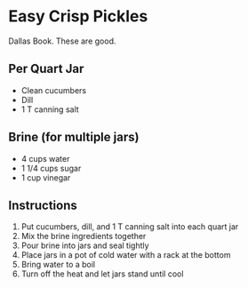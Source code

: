 # Easy Crisp Pickles

Dallas Book. These are good.

## Per Quart Jar

- Clean cucumbers
- Dill
- 1 T canning salt

## Brine (for multiple jars)

- 4 cups water
- 1 1/4 cups sugar
- 1 cup vinegar

## Instructions

1. Put cucumbers, dill, and 1 T canning salt into each quart jar
2. Mix the brine ingredients together
3. Pour brine into jars and seal tightly
4. Place jars in a pot of cold water with a rack at the bottom
5. Bring water to a boil
6. Turn off the heat and let jars stand until cool
